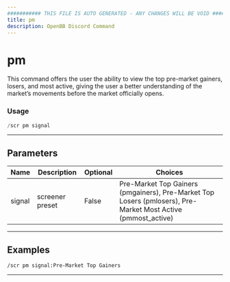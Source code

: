 ```yaml
---
########### THIS FILE IS AUTO GENERATED - ANY CHANGES WILL BE VOID ###########
title: pm
description: OpenBB Discord Command
---
```


# pm

This command offers the user the ability to view the top pre-market gainers, losers, and most active, giving the user a better understanding of the market’s movements before the market officially opens.

### Usage

```python wordwrap
/scr pm signal
```

---

## Parameters

| Name | Description | Optional | Choices |
| ---- | ----------- | -------- | ------- |
| signal | screener preset | False | Pre-Market Top Gainers (pmgainers), Pre-Market Top Losers (pmlosers), Pre-Market Most Active (pmmost_active) |


---

## Examples

```
/scr pm signal:Pre-Market Top Gainers
```

---

